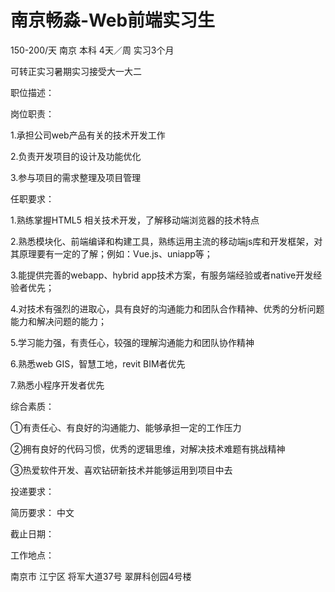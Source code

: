 # 南京畅淼-Web前端实习生

150-200/天 南京 本科 4天／周 实习3个月

可转正实习暑期实习接受大一大二

职位描述：

岗位职责：

1.承担公司web产品有关的技术开发工作

2.负责开发项目的设计及功能优化

3.参与项目的需求整理及项目管理

任职要求：

1.熟练掌握HTML5 相关技术开发，了解移动端浏览器的技术特点

2.熟悉模块化、前端编译和构建工具，熟练运用主流的移动端js库和开发框架，对其原理要有一定的了解；例如：Vue.js、uniapp等；

3.能提供完善的webapp、hybrid app技术方案，有服务端经验或者native开发经验者优先；

4.对技术有强烈的进取心，具有良好的沟通能力和团队合作精神、优秀的分析问题能力和解决问题的能力；

5.学习能力强，有责任心，较强的理解沟通能力和团队协作精神

6.熟悉web GIS，智慧工地，revit BIM者优先

7.熟悉小程序开发者优先

综合素质：

  ①有责任心、有良好的沟通能力、能够承担一定的工作压力

  ②拥有良好的代码习惯，优秀的逻辑思维，对解决技术难题有挑战精神

  ③热爱软件开发、喜欢钻研新技术并能够运用到项目中去

投递要求：

简历要求： 中文

截止日期：

工作地点：

南京市 江宁区 将军大道37号 翠屏科创园4号楼